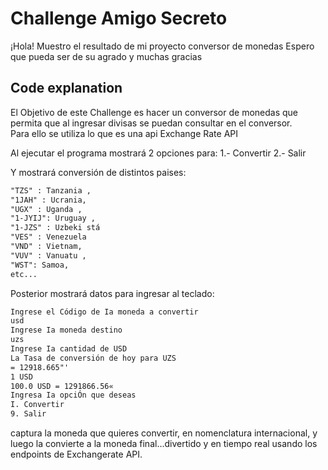 # Challenge Amigo Secreto

¡Hola! Muestro el resultado de mi proyecto conversor de monedas
Espero que pueda ser de su agrado y muchas gracias

## Code explanation

El Objetivo de este Challenge es hacer un conversor de monedas que permita que al ingresar divisas se puedan consultar en el conversor.  
Para ello se utiliza lo que es una api Exchange Rate API

Al ejecutar el programa mostrará 2 opciones para:
1.- Convertir
2.- Salir

Y mostrará conversión de distintos paises:


```html
"TZS" : Tanzania ,
"1JAH" : Ucrania,
"UGX" : Uganda ,
"1-JYIJ": Uruguay ,
"1-JZS" : Uzbeki stá
"VES" : Venezuela
"VND" : Vietnam,
"VUV" : Vanuatu ,
"WST": Samoa,
etc...
```
Posterior mostrará datos para ingresar al teclado:


```html
Ingrese el Código de Ia moneda a convertir
usd
Ingrese Ia moneda destino
uzs
Ingrese Ia cantidad de USD
La Tasa de conversión de hoy para UZS
= 12918.665"'
1 USD
100.0 USD = 1291866.56«
Ingresa Ia opciÓn que deseas
I. Convertir
9. Salir

```
captura la moneda que quieres convertir, en nomenclatura internacional, y luego la convierte a la moneda final...divertido y en tiempo real usando los endpoints de Exchangerate API.
